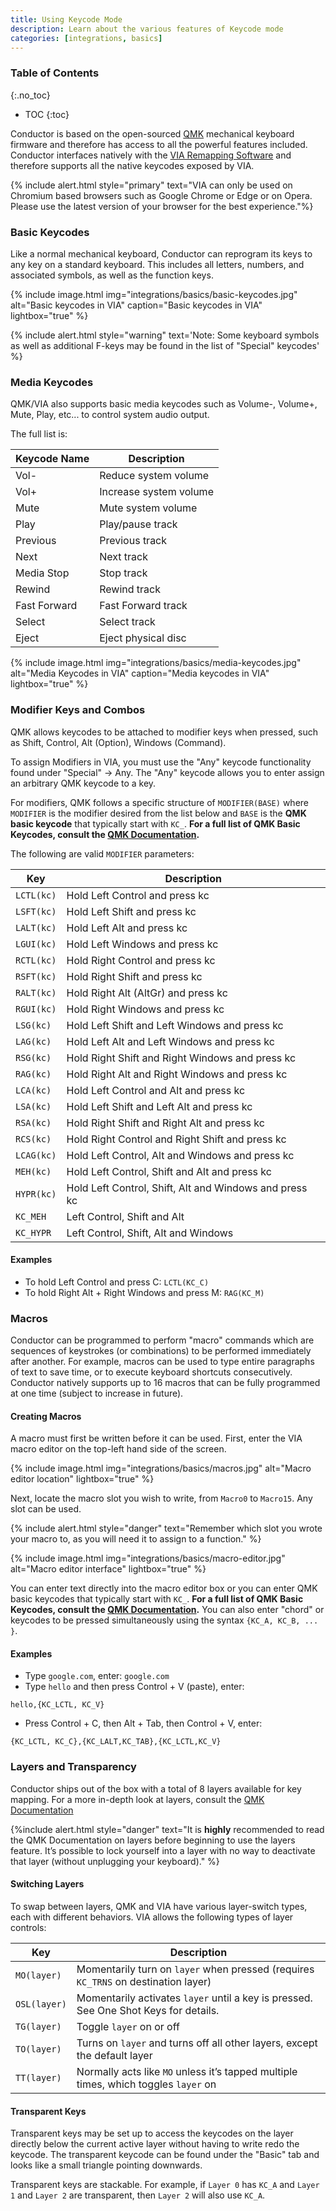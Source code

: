 ```yaml
---
title: Using Keycode Mode
description: Learn about the various features of Keycode mode
categories: [integrations, basics]
---
```


### Table of Contents
{:.no_toc}
* TOC
{:toc}

Conductor is based on the open-sourced [QMK](https://github.com/qmk/qmk_firmware) mechanical keyboard firmware and therefore has access to all the powerful features included. Conductor interfaces natively with the [VIA Remapping Software](https://usevia.app/) and therefore supports all the native keycodes exposed by VIA.

{% include alert.html style="primary" text="VIA can only be used on Chromium based browsers such as Google Chrome or Edge or on Opera. Please use the latest version of your browser for the best experience."%}

### Basic Keycodes

Like a normal mechanical keyboard, Conductor can reprogram its keys to any key on a standard keyboard. This includes all letters, numbers, and associated symbols, as well as the function keys. 

{% include image.html img="integrations/basics/basic-keycodes.jpg" alt="Basic keycodes in VIA" caption="Basic keycodes in VIA" lightbox="true" %}

{% include alert.html style="warning" text='Note: Some keyboard symbols as well as additional F-keys may be found in the list of "Special" keycodes' %}

### Media Keycodes

QMK/VIA also supports basic media keycodes such as Volume-, Volume+, Mute, Play, etc... to control system audio output.

The full list is:

| Keycode Name | Description |
|--------------|-------------|
| Vol-         | Reduce system volume |
| Vol+         | Increase system volume |
| Mute         | Mute system volume |
| Play         | Play/pause track |
| Previous     | Previous track |
| Next         | Next track |
| Media Stop   | Stop track |
| Rewind       | Rewind track |
| Fast Forward | Fast Forward track |
| Select       | Select track |
| Eject        | Eject physical disc |

{% include image.html img="integrations/basics/media-keycodes.jpg" alt="Media Keycodes in VIA" caption="Media keycodes in VIA" lightbox="true" %}

### Modifier Keys and Combos

QMK allows keycodes to be attached to modifier keys when pressed, such as Shift, Control, Alt (Option), Windows (Command). 

To assign Modifiers in VIA, you must use the "Any" keycode functionality found under "Special" -> Any. The "Any" keycode allows you to enter assign an arbitrary QMK keycode to a key. 

For modifiers, QMK follows a specific structure of `MODIFIER(BASE)` where `MODIFIER` is the modifier desired from the list below and `BASE` is the **QMK basic keycode** that typically start with `KC_`. **For a full list of QMK Basic Keycodes, consult the [QMK Documentation](https://docs.qmk.fm/#/keycodes_basic).**

The following are valid `MODIFIER` parameters:

| Key	        | Description |
|---------------|-------------|
| `LCTL(kc)`	| Hold Left Control and press kc |
| `LSFT(kc)`	| Hold Left Shift and press kc |
| `LALT(kc)`	| Hold Left Alt and press kc |
| `LGUI(kc)`	| Hold Left Windows and press kc |
| `RCTL(kc)`	| Hold Right Control and press kc |
| `RSFT(kc)`	| Hold Right Shift and press kc |
| `RALT(kc)`	| Hold Right Alt (AltGr) and press kc |
| `RGUI(kc)`	| Hold Right Windows and press kc |
| `LSG(kc)` 	| Hold Left Shift and Left Windows and press kc |
| `LAG(kc)`	    | Hold Left Alt and Left Windows and press kc |
| `RSG(kc)`		| Hold Right Shift and Right Windows and press kc |
| `RAG(kc)`		| Hold Right Alt and Right Windows and press kc |
| `LCA(kc)`		| Hold Left Control and Alt and press kc |
| `LSA(kc)`		| Hold Left Shift and Left Alt and press kc |
| `RSA(kc)`	    | Hold Right Shift and Right Alt and press kc |
| `RCS(kc)`		| Hold Right Control and Right Shift and press kc |
| `LCAG(kc)`    | Hold Left Control, Alt and Windows and press kc |
| `MEH(kc)`		| Hold Left Control, Shift and Alt and press kc |
| `HYPR(kc)`    | Hold Left Control, Shift, Alt and Windows and press kc |
| `KC_MEH`	    | Left Control, Shift and Alt |
| `KC_HYPR`		| Left Control, Shift, Alt and Windows |

#### Examples

- To hold Left Control and press C: `LCTL(KC_C)`
- To hold Right Alt + Right Windows and press M: `RAG(KC_M)`

### Macros

Conductor can be programmed to perform "macro" commands which are sequences of keystrokes (or combinations) to be performed immediately after another. For example, macros can be used to type entire paragraphs of text to save time, or to execute keyboard shortcuts consecutively. Conductor natively supports up to 16 macros that can be fully programmed at one time (subject to increase in future). 

#### Creating Macros 

A macro must first be written before it can be used. First, enter the VIA macro editor on the top-left hand side of the screen.

{% include image.html img="integrations/basics/macros.jpg" alt="Macro editor location" lightbox="true" %}

Next, locate the macro slot you wish to write, from `Macro0` to `Macro15`. Any slot can be used.

{% include alert.html style="danger" text="Remember which slot you wrote your macro to, as you will need it to assign to a function." %}

{% include image.html img="integrations/basics/macro-editor.jpg" alt="Macro editor interface" lightbox="true" %}

You can enter text directly into the macro editor box or you can enter QMK basic keycodes that typically start with `KC_`. **For a full list of QMK Basic Keycodes, consult the [QMK Documentation](https://docs.qmk.fm/#/keycodes_basic).** You can also enter "chord" or keycodes to be pressed simultaneously using the syntax `{KC_A, KC_B, ... }`.

#### Examples

- Type `google.com`, enter: `google.com`
- Type `hello` and then press Control + V (paste), enter: 
```
hello,{KC_LCTL, KC_V}
```
- Press Control + C, then Alt + Tab, then Control + V, enter:
```
{KC_LCTL, KC_C},{KC_LALT,KC_TAB},{KC_LCTL,KC_V}
```

### Layers and Transparency

Conductor ships out of the box with a total of 8 layers available for key mapping. For a more in-depth look at layers, consult the [QMK Documentation](https://docs.qmk.fm/#/feature_layers)

{%include alert.html style="danger" text="It is <b>highly</b> recommended to read the QMK Documentation on layers before beginning to use the layers feature. It’s possible to lock yourself into a layer with no way to deactivate that layer (without unplugging your keyboard)." %}

#### Switching Layers

To swap between layers, QMK and VIA have various layer-switch types, each with different behaviors. VIA allows the following types of layer controls:

| Key           | Description |
|---------------|-------------|
| `MO(layer)`	    | Momentarily turn on `layer` when pressed (requires `KC_TRNS` on destination layer) |
| `OSL(layer)`  	| Momentarily activates `layer` until a key is pressed. See One Shot Keys for details. |
| `TG(layer)`	    | Toggle `layer` on or off |
| `TO(layer)`	    | Turns on `layer` and turns off all other layers, except the default layer |
| `TT(layer)`	    | Normally acts like `MO` unless it’s tapped multiple times, which toggles `layer` on |

#### Transparent Keys

Transparent keys may be set up to access the keycodes on the layer directly below the current active layer without having to write redo the keycode. The transparent keycode can be found under the "Basic" tab and looks like a small triangle pointing downwards.

Transparent keys are stackable. For example, if `Layer 0` has `KC_A` and `Layer 1` and `Layer 2` are transparent, then `Layer 2` will also use `KC_A`.
